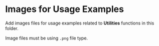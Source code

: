 # Images for Usage Examples

Add images files for usage examples related to **Utilities** functions in this folder.

Image files must be using `.png` file type.
